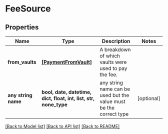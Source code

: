 # FeeSource


## Properties
Name | Type | Description | Notes
------------ | ------------- | ------------- | -------------
**from_vaults** | [**[PaymentFromVault]**](PaymentFromVault.md) | A breakdown of which vaults were used to pay the fee. | 
**any string name** | **bool, date, datetime, dict, float, int, list, str, none_type** | any string name can be used but the value must be the correct type | [optional]

[[Back to Model list]](../README.md#documentation-for-models) [[Back to API list]](../README.md#documentation-for-api-endpoints) [[Back to README]](../README.md)


